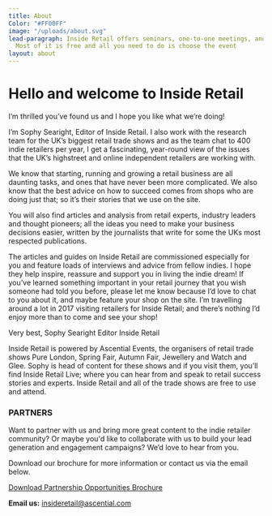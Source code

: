 ```yaml
---
title: About
Color: "#FF00FF"
image: "/uploads/about.svg"
lead-paragraph: Inside Retail offers seminars, one-to-one meetings, and workshops.
  Most of it is free and all you need to do is choose the event
layout: about
---
```


# **Hello and welcome to Inside Retail**

I’m thrilled you’ve found us and I hope you like what we’re doing!

I’m Sophy Searight, Editor of Inside Retail. I also work with the research team for the UK’s biggest retail trade shows and as the team chat to 400 indie retailers per year, I get a fascinating, year-round view of the issues that the UK’s highstreet and online independent retailers are working with.

We know that starting, running and growing a retail business are all daunting tasks, and ones that have never been more complicated. We also know that the best advice on how to succeed comes from shops who are doing just that; so it’s their stories that we use on the site.

You will also find articles and analysis from retail experts, industry leaders and thought pioneers; all the ideas you need to make your business decisions easier, written by the journalists that write for some the UKs most respected publications.

The articles and guides on Inside Retail are commissioned especially for you and feature loads of interviews and advice from fellow indies. I hope they help inspire, reassure and support you in living the indie dream! If you’ve learned something important in your retail journey that you wish someone had told you before, please let me know because I’d love to chat to you about it, and maybe feature your shop on the site. I’m travelling around a lot in 2017 visiting retailers for Inside Retail; and there’s nothing I’d enjoy more than to come and see your shop!

Very best,
Sophy Searight
Editor
Inside Retail

Inside Retail is powered by Ascential Events, the organisers of retail trade shows Pure London, Spring Fair, Autumn Fair, Jewellery and Watch and Glee. Sophy is head of content for these shows and if you visit them, you’ll find Inside Retail Live; where you can hear from and speak to retail success stories and experts. Inside Retail and all of the trade shows are free to use and attend.

### **PARTNERS**

Want to partner with us and bring more great content to the indie retailer community? Or maybe you'd like to collaborate with us to build your lead generation and engagement campaigns?
We’d love to hear from you.

Download our brochure for more information or contact us via the email below.

<a href="/uploads/inside-retail-partner-opportunities-2017.pdf" class="button">Download Partnership Opportunities Brochure</a>

**Email us:** [insideretail@ascential.com](mailto:insideretail@ascential.com)